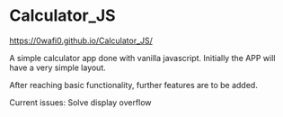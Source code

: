 # Calculator_JS

https://0wafi0.github.io/Calculator_JS/

A simple calculator app done with vanilla javascript.
Initially the APP will have a very simple layout. 

After reaching basic functionality, further features are to be added.

Current issues:
	Solve display overflow
	
